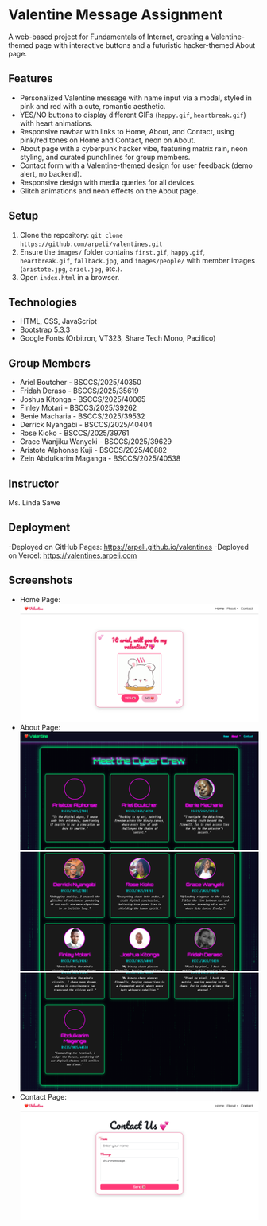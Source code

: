 # Valentine Message Assignment

A web-based project for Fundamentals of Internet, creating a Valentine-themed page with interactive buttons and a futuristic hacker-themed About page.

## Features
- Personalized Valentine message with name input via a modal, styled in pink and red with a cute, romantic aesthetic.
- YES/NO buttons to display different GIFs (`happy.gif`, `heartbreak.gif`) with heart animations.
- Responsive navbar with links to Home, About, and Contact, using pink/red tones on Home and Contact, neon on About.
- About page with a cyberpunk hacker vibe, featuring matrix rain, neon styling, and curated punchlines for group members.
- Contact form with a Valentine-themed design for user feedback (demo alert, no backend).
- Responsive design with media queries for all devices.
- Glitch animations and neon effects on the About page.

## Setup
1. Clone the repository: `git clone https://github.com/arpeli/valentines.git`
2. Ensure the `images/` folder contains `first.gif`, `happy.gif`, `heartbreak.gif`, `fallback.jpg`, and `images/people/` with member images (`aristote.jpg`, `ariel.jpg`, etc.).
3. Open `index.html` in a browser.

## Technologies
- HTML, CSS, JavaScript
- Bootstrap 5.3.3
- Google Fonts (Orbitron, VT323, Share Tech Mono, Pacifico)

## Group Members
- Ariel Boutcher - BSCCS/2025/40350
- Fridah Deraso - BSCCS/2025/35619
- Joshua Kitonga - BSCCS/2025/40065
- Finley Motari - BSCCS/2025/39262
- Benie Macharia - BSCCS/2025/39532
- Derrick Nyangabi - BSCCS/2025/40404
- Rose Kioko - BSCCS/2025/39761
- Grace Wanjiku Wanyeki - BSCCS/2025/39629
- Aristote Alphonse Kuji - BSCCS/2025/40882
- Zein Abdulkarim Maganga - BSCCS/2025/40538

## Instructor
Ms. Linda Sawe

## Deployment
-Deployed on GitHub Pages: https://arpeli.github.io/valentines
-Deployed on Vercel: https://valentines.arpeli.com 

## Screenshots
- Home Page: ![Home page Screenshot](/images/screenshots/home.png)
- About Page: ![About Page Screenshot](images/screenshots/about1.png)
![about page](images/screenshots/about2.png)
![about page](images/screenshots/about3.png)
- Contact Page: ![contact page screenshot](images/screenshots/contact.png)
